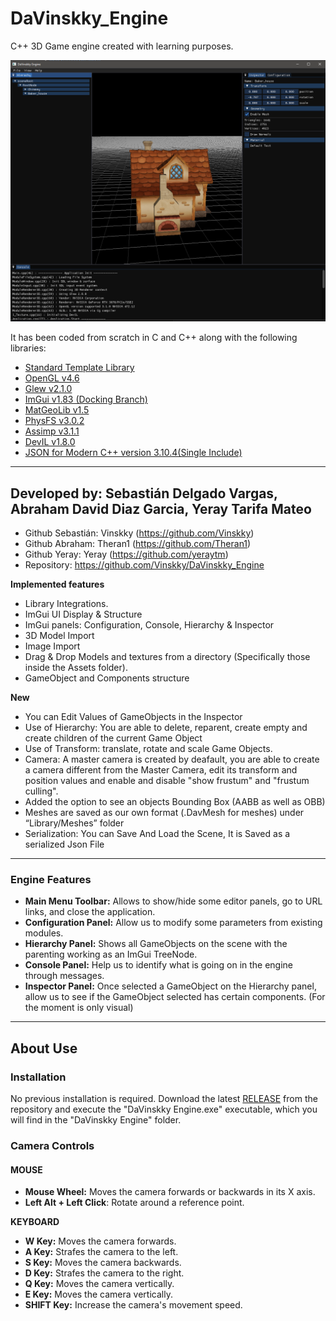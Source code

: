 # DaVinskky_Engine
C++ 3D Game engine created with learning purposes.

![ScreenShot](https://github.com/Vinskky/DaVinskky_Engine/blob/main/Docs/Screenshot_V1.PNG?raw=true)

It has been coded from scratch in C and C++ along with the following libraries:

- [Standard Template Library](<https://en.wikipedia.org/wiki/Standard_Template_Library>)
- [OpenGL v4.6](<https://www.opengl.org/>)
- [Glew v2.1.0](<http://glew.sourceforge.net/>)
- [ImGui v1.83 (Docking Branch)](<https://github.com/ocornut/imgui/tree/docking>)
- [MatGeoLib v1.5](<https://github.com/juj/MathGeoLib>)
- [PhysFS v3.0.2](<https://icculus.org/physfs/>)
- [Assimp v3.1.1](<http://www.assimp.org/index.php/downloads>)
- [DevIL v1.8.0](<http://openil.sourceforge.net/download.php>)
- [JSON for Modern C++ version 3.10.4(Single Include)](https://github.com/nlohmann/json/tree/develop/single_include/nlohmann)


****

## Developed by: Sebastián Delgado Vargas, Abraham David Diaz Garcia, Yeray Tarifa Mateo

* Github Sebastián: Vinskky (https://github.com/Vinskky)
* Github Abraham: Theran1 (https://github.com/Theran1)
* Github Yeray: Yeray (https://github.com/yeraytm)
* Repository: https://github.com/Vinskky/DaVinskky_Engine

**Implemented features**

* Library Integrations.
* ImGui UI Display & Structure
* ImGui panels: Configuration, Console, Hierarchy & Inspector
* 3D Model Import
* Image Import
* Drag & Drop Models and textures from a directory (Specifically those inside the Assets folder).
* GameObject and Components structure

**New**
* You can Edit Values of GameObjects in the Inspector
* Use of Hierarchy: You are able to delete, reparent, create empty and create children of the current Game Object
* Use of Transform: translate, rotate and scale Game Objects.
* Camera: A master camera is created by deafault, you are able to create a camera different from the Master Camera, edit its transform and position values and enable and disable "show frustum" and "frustum culling". 
* Added the option to see an objects Bounding Box (AABB as well as OBB)
* Meshes are saved as our own format (.DavMesh for meshes) under “Library/Meshes” folder
* Serialization: You can Save And Load the Scene, It is Saved as a serialized Json File


****

### Engine Features

* **Main Menu Toolbar:** Allows to show/hide some editor panels, go to URL links, and close the application.
* **Configuration Panel:** Allow us to modify some parameters from existing modules.
* **Hierarchy Panel:** Shows all GameObjects on the scene with the parenting working as an ImGui TreeNode.
* **Console Panel:** Help us to identify what is going on in the engine through messages.
* **Inspector Panel:** Once selected a GameObject on the Hierarchy panel, allow us to see if the GameObject selected has certain components. (For the moment is only visual)


****

## About Use

### Installation

No previous installation is required. Download the latest [RELEASE](<https://github.com/Vinskky/DaVinskky_Engine/releases>) from the repository and execute the 
"DaVinskky Engine.exe" executable, which you will find in the "DaVinskky Engine" folder.



### Camera Controls

#### **MOUSE**

* **Mouse Wheel:** Moves the camera forwards or backwards in its X axis.
* **Left Alt + Left Click**: Rotate around a reference point.

**KEYBOARD**

* **W Key:** Moves the camera forwards.
* **A Key:** Strafes the camera to the left.
* **S Key:** Moves the camera backwards.
* **D Key:** Strafes the camera to the right.
* **Q Key:** Moves the camera vertically.
* **E Key:** Moves the camera vertically.
* **SHIFT Key:** Increase the camera's movement speed.


